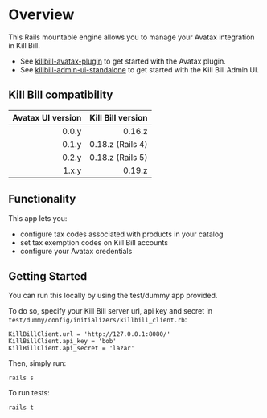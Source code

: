 
Overview
========

This Rails mountable engine allows you to manage your Avatax integration in Kill Bill.

* See [killbill-avatax-plugin](https://github.com/killbill/killbill-avatax-plugin) to get started with the Avatax plugin.
* See [killbill-admin-ui-standalone](https://github.com/killbill/killbill-admin-ui-standalone) to get started with the Kill Bill Admin UI.

Kill Bill compatibility
-----------------------

| Avatax UI version | Kill Bill version |
| ----------------: | ----------------: |
| 0.0.y             | 0.16.z            |
| 0.1.y             | 0.18.z (Rails 4)  |
| 0.2.y             | 0.18.z (Rails 5)  |
| 1.x.y             | 0.19.z            |

Functionality
-------------

This app lets you:

* configure tax codes associated with products in your catalog
* set tax exemption codes on Kill Bill accounts
* configure your Avatax credentials

Getting Started
---------------

You can run this locally by using the test/dummy app provided.

To do so, specify your Kill Bill server url, api key and secret in ```test/dummy/config/initializers/killbill_client.rb```:

```
KillBillClient.url = 'http://127.0.0.1:8080/'
KillBillClient.api_key = 'bob'
KillBillClient.api_secret = 'lazar'
```

Then, simply run:

```
rails s
```


To run tests:

```
rails t
```
